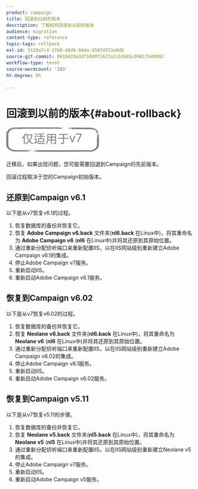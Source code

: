```yaml
---
product: campaign
title: 回滚到以前的版本
description: 了解如何回滚到以前的版本
audience: migration
content-type: reference
topic-tags: rollback
exl-id: 5120a7c4-3760-48d9-94da-d587d333e8d8
source-git-commit: 8610d29a3df1080f1622a2cb3685c0961fb40092
workflow-type: tm+mt
source-wordcount: '293'
ht-degree: 0%

---
```


# 回滚到以前的版本{#about-rollback}

![](../../assets/v7-only.svg)

迁移后，如果出现问题，您可能需要回退到Campaign的先前版本。

回滚过程取决于您的Campaign初始版本。

## 还原到Campaign v6.1

以下是从v7恢复v6.1的过程。

1. 恢复数据库的备份并恢复它。
1. 恢复 **Adobe Campaign v6.back** 文件夹(**nl6.back** 在Linux中)，将其重命名为 **Adobe Campaign v6** (**nl6** 在Linux中)并将其还原到其原始位置。
1. 通过重新分配侦听端口来重新配置IIS，以在IIS网站级别重新建立Adobe Campaign v6.1的集成。
1. 停止Adobe Campaign v7服务。
1. 重新启动IIS。
1. 重新启动Adobe Campaign v6.1服务。

## 恢复到Campaign v6.02

以下是从v7恢复v6.02的过程。

1. 恢复数据库的备份并恢复它。
1. 恢复 **Neolane v6.back** 文件夹(**nl6.back** 在Linux中)，将其重命名为 **Neolane v6** (**nl6** 在Linux中)并将其还原到其原始位置。
1. 通过重新分配侦听端口来重新配置IIS，以在IIS网站级别重新建立Adobe Campaign v6.02的集成。
1. 停止Adobe Campaign v6.1服务。
1. 重新启动IIS。
1. 重新启动Adobe Campaign v6.02服务。

## 恢复到Campaign v5.11

以下是从v7恢复v5.11的步骤。

1. 恢复数据库的备份并恢复它。
1. 恢复 **Neolane v5.back** 文件夹(**nl5.back** 在Linux中)，将其重命名为 **Neolane v5** (**nl5** 在Linux中)并将其还原到其原始位置。
1. 通过重新分配侦听端口来重新配置IIS，以在IIS网站级别重新建立Neolane v5的集成。
1. 停止Adobe Campaign v7服务。
1. 重新启动IIS。
1. 重新启动Adobe Campaign v5服务。
